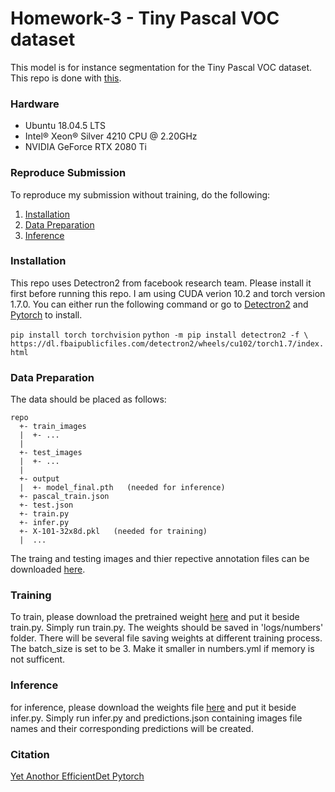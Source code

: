 # Homework-3 - Tiny Pascal VOC dataset

This model is for instance segmentation for the Tiny Pascal VOC dataset.
This repo is done with [this](https://github.com/facebookresearch/detectron2).

### Hardware
- Ubuntu 18.04.5 LTS
- Intel® Xeon® Silver 4210 CPU @ 2.20GHz
- NVIDIA GeForce RTX 2080 Ti

### Reproduce Submission
To reproduce my submission without training, do the following:
1. [Installation](#Installation)
2. [Data Preparation](#Data-Preparation)
3. [Inference](#Inference)

### Installation
This repo uses Detectron2 from facebook research team. Please install it first before running this repo.
I am using CUDA verion 10.2 and torch version 1.7.0. You can either run the following command or go to [Detectron2](https://github.com/facebookresearch/detectron2/blob/master/INSTALL.md) and [Pytorch](https://pytorch.org/) to install.

`pip install torch torchvision`
`python -m pip install detectron2 -f \
  https://dl.fbaipublicfiles.com/detectron2/wheels/cu102/torch1.7/index.html`

### Data Preparation
The data should be placed as follows:
```
repo
  +- train_images
  |  +- ...
  |
  +- test_images
  |  +- ...
  |
  +- output
  |  +- model_final.pth   (needed for inference)
  +- pascal_train.json
  +- test.json
  +- train.py
  +- infer.py
  +- X-101-32x8d.pkl   (needed for training)
  |  ...
```
The traing and testing images and thier repective annotation files can be downloaded [here](https://drive.google.com/drive/folders/1fGg03EdBAxjFumGHHNhMrz2sMLLH04FK).

### Training
To train, please download the pretrained weight [here](https://drive.google.com/file/d/16JwAXozDpqjoWRE1MySUKH0JdkstXMqf/view?usp=sharing) and put it beside train.py. Simply run train.py. The weights should be saved in 'logs/numbers' folder. There will be several file saving weights at different training process. The batch_size is set to be 3. Make it smaller in numbers.yml if memory is not sufficent.

### Inference
for inference, please download the weights file [here](https://drive.google.com/file/d/1t9W1wxUjfBOTtGo0I7-tlpgdlKqvSM01/view?usp=sharing) and put it beside infer.py. Simply run infer.py and predictions.json containing images file names and their corresponding predictions will be created.

### Citation
[Yet Anothor EfficientDet Pytorch](https://github.com/zylo117/Yet-Another-EfficientDet-Pytorch)
